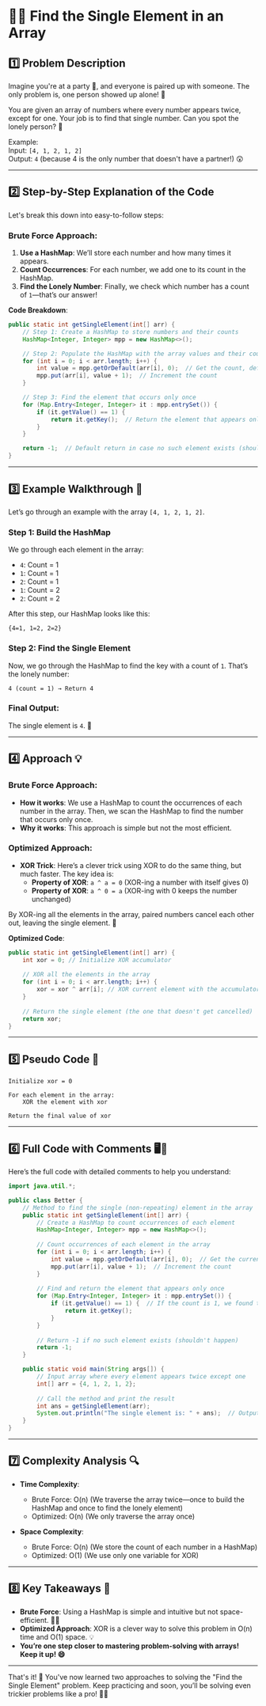 
# 🧑‍💻 **Find the Single Element in an Array**

## 1️⃣ **Problem Description**

Imagine you're at a party 🎉, and everyone is paired up with someone. The only problem is, one person showed up alone! 🤔

You are given an array of numbers where every number appears twice, except for one. Your job is to find that single number. Can you spot the lonely person? 🤫

Example:  
Input: `[4, 1, 2, 1, 2]`  
Output: `4` (because 4 is the only number that doesn't have a partner!) 😲

---

## 2️⃣ **Step-by-Step Explanation of the Code**

Let's break this down into easy-to-follow steps:

### Brute Force Approach:
1. **Use a HashMap**: We’ll store each number and how many times it appears.
2. **Count Occurrences**: For each number, we add one to its count in the HashMap.
3. **Find the Lonely Number**: Finally, we check which number has a count of `1`—that’s our answer!

**Code Breakdown**:
```java
public static int getSingleElement(int[] arr) {
    // Step 1: Create a HashMap to store numbers and their counts
    HashMap<Integer, Integer> mpp = new HashMap<>();

    // Step 2: Populate the HashMap with the array values and their counts
    for (int i = 0; i < arr.length; i++) {
        int value = mpp.getOrDefault(arr[i], 0);  // Get the count, defaulting to 0
        mpp.put(arr[i], value + 1);  // Increment the count
    }

    // Step 3: Find the element that occurs only once
    for (Map.Entry<Integer, Integer> it : mpp.entrySet()) {
        if (it.getValue() == 1) {
            return it.getKey();  // Return the element that appears only once
        }
    }

    return -1;  // Default return in case no such element exists (shouldn't happen)
}
```

---

## 3️⃣ **Example Walkthrough** 🌟

Let’s go through an example with the array `[4, 1, 2, 1, 2]`.

### Step 1: Build the HashMap
We go through each element in the array:
- `4`: Count = 1
- `1`: Count = 1
- `2`: Count = 1
- `1`: Count = 2
- `2`: Count = 2

After this step, our HashMap looks like this:
```
{4=1, 1=2, 2=2}
```

### Step 2: Find the Single Element
Now, we go through the HashMap to find the key with a count of `1`. That’s the lonely number:
```
4 (count = 1) → Return 4
```

### Final Output:  
The single element is `4`. 🎉

---

## 4️⃣ **Approach** 💡

### Brute Force Approach:
- **How it works**: We use a HashMap to count the occurrences of each number in the array. Then, we scan the HashMap to find the number that occurs only once.
- **Why it works**: This approach is simple but not the most efficient.
  
### Optimized Approach:
- **XOR Trick**: Here’s a clever trick using XOR to do the same thing, but much faster. The key idea is:
    - **Property of XOR**: `a ^ a = 0` (XOR-ing a number with itself gives 0)
    - **Property of XOR**: `a ^ 0 = a` (XOR-ing with 0 keeps the number unchanged)

By XOR-ing all the elements in the array, paired numbers cancel each other out, leaving the single element. 🚀

**Optimized Code**:
```java
public static int getSingleElement(int[] arr) {
    int xor = 0; // Initialize XOR accumulator
    
    // XOR all the elements in the array
    for (int i = 0; i < arr.length; i++) {
        xor = xor ^ arr[i]; // XOR current element with the accumulator
    }
    
    // Return the single element (the one that doesn't get cancelled)
    return xor;
}
```

---

## 5️⃣ **Pseudo Code** 📝

```text
Initialize xor = 0

For each element in the array:
    XOR the element with xor

Return the final value of xor
```

---

## 6️⃣ **Full Code with Comments** 🖥️💬

Here’s the full code with detailed comments to help you understand:

```java
import java.util.*;

public class Better {
    // Method to find the single (non-repeating) element in the array
    public static int getSingleElement(int[] arr) {
        // Create a HashMap to count occurrences of each element
        HashMap<Integer, Integer> mpp = new HashMap<>();
        
        // Count occurrences of each element in the array
        for (int i = 0; i < arr.length; i++) {
            int value = mpp.getOrDefault(arr[i], 0);  // Get the current count of arr[i]
            mpp.put(arr[i], value + 1);  // Increment the count
        }
        
        // Find and return the element that appears only once
        for (Map.Entry<Integer, Integer> it : mpp.entrySet()) {
            if (it.getValue() == 1) {  // If the count is 1, we found the single element
                return it.getKey();
            }
        }
        
        // Return -1 if no such element exists (shouldn't happen)
        return -1;
    }

    public static void main(String args[]) {
        // Input array where every element appears twice except one
        int[] arr = {4, 1, 2, 1, 2};
        
        // Call the method and print the result
        int ans = getSingleElement(arr);
        System.out.println("The single element is: " + ans);  // Output: 4
    }
}

```

---

## 7️⃣ **Complexity Analysis** 🔍

- **Time Complexity**:
    - Brute Force: O(n) (We traverse the array twice—once to build the HashMap and once to find the lonely element)
    - Optimized: O(n) (We only traverse the array once)
  
- **Space Complexity**:
    - Brute Force: O(n) (We store the count of each number in a HashMap)
    - Optimized: O(1) (We use only one variable for XOR)

---

## 8️⃣ **Key Takeaways** 🚀

- **Brute Force**: Using a HashMap is simple and intuitive but not space-efficient. 🏃‍♂️
- **Optimized Approach**: XOR is a clever way to solve this problem in O(n) time and O(1) space. 💡
- **You’re one step closer to mastering problem-solving with arrays! Keep it up! 😄**

---

That's it! 🎉 You've now learned two approaches to solving the "Find the Single Element" problem. Keep practicing and soon, you’ll be solving even trickier problems like a pro! 💪🚀

